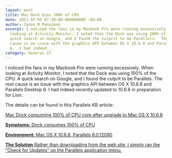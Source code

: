 ```yaml
---
layout: post
title: Mac Dock Uses 100% of CPU
date: 2011-07-05 07:20:00.000000000 -04:00
author: Jason M Penniman
excerpt: I noticed the fans in my Macbook Pro were running excessively.  When
  looking at Activity Monitor, I noted that the Dock was using 100% of the CPU.  A
  quick search on Google, and I found the culprit to be Parallels.  The root
  cause is an issue with the graphics API between OS X 10.6.8 and Parallels Desktop
  6.  I had indeed...
category: General-IT
---
```

I noticed the fans in my Macbook Pro were running excessively.  When looking at Activity Monitor, I noted that the Dock was using 100% of the CPU.  A quick search on Google, and I found the culprit to be Parallels.  The root cause is an issue with the graphics API between OS X 10.6.8 and Parallels Desktop 6.  I had indeed recently updated to 10.6.8 in preparation for Lion.

The details can be found in this Parallels KB article:

<a rel="nofollow" href="http://kb.parallels.com/en/111541">Mac Dock consuming 100% of CPU core after upgrade to Mac OS X 10.6.8

**Symptoms:** Dock consumes 100% of CPU

**Environment:** Mac OS X 10.6.8, Parallels 6.0.12090

**The Solution** Rather than downloading from the web site, I simply ran the "Check for Updates" on the Parallels application menu.